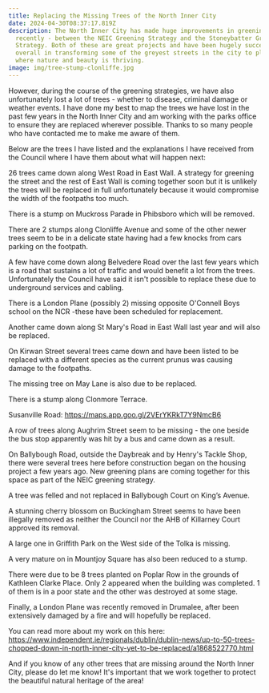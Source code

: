 ```yaml
---
title: Replacing the Missing Trees of the North Inner City
date: 2024-04-30T08:37:17.819Z
description: The North Inner City has made huge improvements in greening
  recently - between the NEIC Greening Strategy and the Stoneybatter Greening
  Strategy. Both of these are great projects and have been hugely successful
  overall in transforming some of the greyest streets in the city to places
  where nature and beauty is thriving.
image: img/tree-stump-clonliffe.jpg
---
```

However, during the course of the greening strategies, we have also unfortunately lost a lot of trees - whether to disease, criminal damage or weather events. I have done my best to map the trees we have lost in the past few years in the North Inner City and am working with the parks office to ensure they are replaced wherever possible. Thanks to so many people who have contacted me to make me aware of them. 

B﻿elow are the trees I have listed and the explanations I have received from the Council where I have them about what will happen next:

<!--StartFragment-->

2﻿6 trees came down along West Road in East Wall. A strategy for greening the street and the rest of East Wall is coming together soon but it is unlikely the trees will be replaced in full unfortunately because it would compromise the width of the footpaths too much. 

There is a stump on Muckross Parade in Phibsboro which will be removed.

There are 2 stumps along Clonliffe Avenue and some of the other newer trees seem to be in a delicate state having had a few knocks from cars parking on the footpath.

A few have come down along Belvedere Road over the last few years which is a road that sustains a lot of traffic and would benefit a lot from the trees. Unfortunately the Council have said it isn't possible to replace these due to underground services and cabling. 

There is a London Plane (possibly 2) missing opposite O'Connell Boys school on the NCR -these have been scheduled for replacement.

Another came down along St Mary's Road in East Wall last year and will also be replaced.

O﻿n K﻿irwan Street several trees came down and have been listed to be replaced with a different species as the current prunus was causing damage to the footpaths.

T﻿he missing tree on May Lane is also due to be replaced.

T﻿here is a stump along Clonmore Terrace. 

Susanville Road: <https://maps.app.goo.gl/2VErYKRkT7Y9NmcB6>

A row of trees along Aughrim Street seem to be missing - the one beside the bus stop apparently was hit by a bus and came down as a result.

On Ballybough Road, outside the Daybreak and by Henry's Tackle Shop, there were several trees here before construction began on the housing project a few years ago. New greening plans are coming together for this space as part of the NEIC greening strategy.

A tree was felled and not replaced in Ballybough Court on King’s Avenue.

A﻿ stunning cherry blossom on Buckingham Street seems to have been illegally removed as neither the Council nor the AHB of Killarney Court approved its removal.

A large one in Griffith Park on the West side of the Tolka is missing.

A﻿ very mature on in Mountjoy Square has also been reduced to a stump.

There were due to be 8 trees planted on Poplar Row in the grounds of Kathleen Clarke Place. Only 2 appeared when the building was completed. 1 of them is in a poor state and the other was destroyed at some stage.

F﻿inally, a London Plane was recently removed in Drumalee, after been extensively damaged by a fire and will hopefully be replaced. 

Y﻿ou can read more about my work on this here: <https://www.independent.ie/regionals/dublin/dublin-news/up-to-50-trees-chopped-down-in-north-inner-city-yet-to-be-replaced/a1868522770.html> 

A﻿nd if you know of any other trees that are missing around the North Inner City, please do let me know! It's important that we work together to protect the beautiful natural heritage of the area!

<!--EndFragment-->